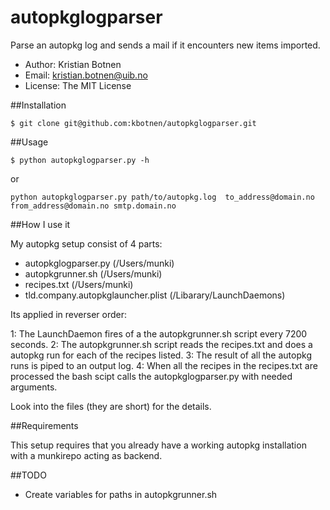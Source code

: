 autopkglogparser
================

Parse an autopkg log and sends a mail if it encounters new items imported.


* Author: Kristian Botnen
* Email: kristian.botnen@uib.no
* License: The MIT License


##Installation
```
$ git clone git@github.com:kbotnen/autopkglogparser.git
```
##Usage
```
$ python autopkglogparser.py -h
```
or
```
python autopkglogparser.py path/to/autopkg.log  to_address@domain.no from_address@domain.no smtp.domain.no
```
##How I use it

My autopkg setup consist of 4 parts:
* autopkglogparser.py (/Users/munki)
* autopkgrunner.sh (/Users/munki)
* recipes.txt (/Users/munki)
* tld.company.autopkglauncher.plist (/Libarary/LaunchDaemons)

Its applied in reverser order:

1: The LaunchDaemon fires of a the autopkgrunner.sh script every 7200 seconds.
2: The autopkgrunner.sh script reads the recipes.txt and does a autopkg run for each of the recipes listed.
3: The result of all the autopkg runs is piped to an output log.
4: When all the recipes in the recipes.txt are processed the bash scipt calls the autopkglogparser.py with needed arguments.

Look into the files (they are short) for the details.

##Requirements

This setup requires that you already have a working autopkg installation with a munkirepo acting as backend.

##TODO
* Create variables for paths in autopkgrunner.sh
